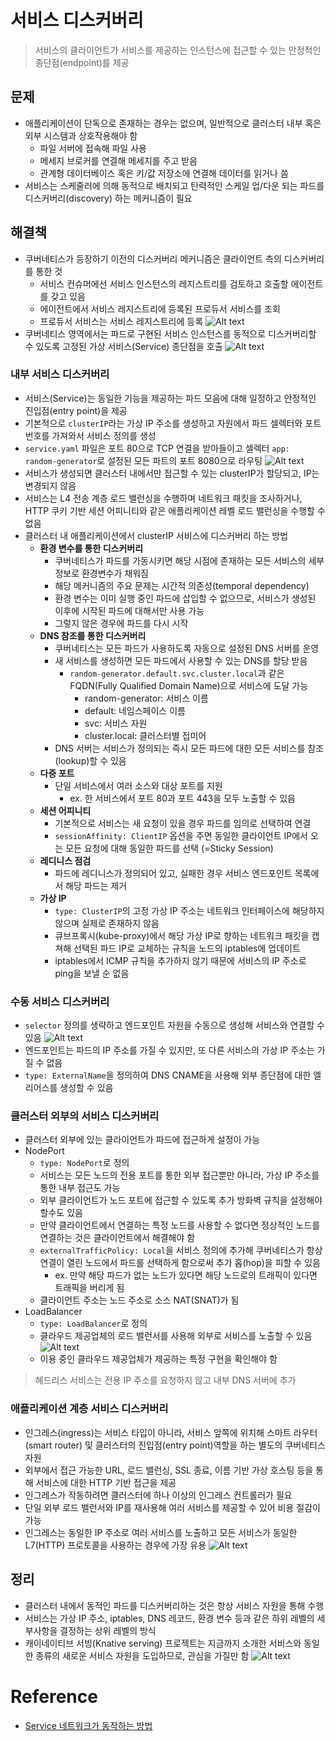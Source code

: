 # 서비스 디스커버리
> 서비스의 클라이언트가 서비스를 제공하는 인스턴스에 접근할 수 있는 안정적인 종단점(endpoint)를 제공

## 문제
- 애플리케이션이 단독으로 존재하는 경우는 없으며, 일반적으로 클러스터 내부 혹은 외부 시스템과 상호작용해야 함
  - 파일 서버에 접속해 파일 사용
  - 메세지 브로커를 연결해 메세지를 주고 받음
  - 관계형 데이터베이스 혹은 키/값 저장소에 연결해 데이터를 읽거나 씀
- 서비스는 스케줄러에 의해 동적으로 배치되고 탄력적인 스케일 업/다운 되는 파드를 디스커버리(discovery) 하는 메커니즘이 필요

## 해결책
- 쿠버네티스가 등장하기 이전의 디스커버리 메커니즘은 클라이언트 측의 디스커버리를 통한 것
  - 서비스 컨슈머에선 서비스 인스턴스의 레지스트리를 검토하고 호출할 에이전트를 갖고 있음
  - 에이전트에서 서비스 레지스트리에 등록된 프로듀서 서비스를 조회
  - 프로듀서 서비스는 서비스 레지스트리에 등록
    ![Alt text](image-1.png)
- 쿠버네티스 영역에서는 파드로 구현된 서비스 인스턴스를 동적으로 디스커버리할 수 있도록 고정된 가상 서비스(Service) 종단점을 호출
  ![Alt text](image.png)

### 내부 서비스 디스커버리
- 서비스(Service)는 동일한 기능을 제공하는 파드 모음에 대해 일정하고 안정적인 진입점(entry point)을 제공
- 기본적으로 `clusterIP`라는 가상 IP 주소를 생성하고 자원에서 파드 셀렉터와 포트 번호를 가져와서 서비스 정의를 생성
- `service.yaml` 파일은 포트 80으로 TCP 연결을 받아들이고 셀렉터 `app: random-generator`로 설정된 모든 파트의 포트 8080으로 라우팅
  ![Alt text](image-2.png)
- 서비스가 생성되면 클러스터 내에서만 접근할 수 있는 clusterIP가 할당되고, IP는 변경되지 않음
- 서비스는 L4 전송 계층 로드 밸런싱을 수행하며 네트워크 패킷을 조사하거나, HTTP 쿠키 기반 세션 어피니티와 같은 애플리케이션 레벨 로드 밸런싱을 수행할 수 없음
- 클러스터 내 애플리케이션에서 clusterIP 서비스에 디스커버리 하는 방법
  - **환경 변수를 통한 디스커버리**
    - 쿠버네티스가 파드를 가동시키면 해당 시점에 존재하는 모든 서비스의 세부 정보로 환경변수가 채워짐
    - 해당 메커니즘의 주요 문제는 시간적 의존성(temporal dependency)
    - 환경 변수는 이미 실행 중인 파드에 삽입할 수 없으므로, 서비스가 생성된 이후에 시작된 파드에 대해서만 사용 가능
    - 그렇지 않은 경우에 파드를 다시 시작
  - **DNS 참조를 통한 디스커버리**
    - 쿠버네티스는 모든 파드가 사용하도록 자동으로 설정된 DNS 서버를 운영
    - 새 서비스를 생성하면 모든 파드에서 사용할 수 있는 DNS를 할당 받음
      - `random-generator.default.svc.cluster.local`과 같은 FQDN(Fully Qualified Domain Name)으로 서비스에 도달 가능
        - random-generator: 서비스 이름
        - default: 네임스페이스 이름
        - svc: 서비스 자원
        - cluster.local: 클러스터별 접미어
    - DNS 서버는 서비스가 정의되는 즉시 모든 파드에 대한 모든 서비스를 참조(lookup)할 수 있음
  - **다중 포트**
    - 단일 서비스에서 여러 소스와 대상 포트를 지원
      - ex. 한 서비스에서 포트 80과 포트 443을 모두 노출할 수 있음
  - **세션 어피니티**
    - 기본적으로 서비스는 새 요청이 있을 경우 파드를 임의로 선택하여 연결
    - `sessionAffinity: ClientIP` 옵션을 주면 동일한 클라이언트 IP에서 오는 모든 요청에 대해 동일한 파드를 선택 (=Sticky Session)
  - **레디니스 점검**
    - 파드에 레디니스가 정의되어 있고, 실패한 경우 서비스 엔드포인트 목록에서 해당 파드는 제거
  - **가상 IP**
    - `type: ClusterIP`의 고정 가상 IP 주소는 네트워크 인터페이스에 해당하지 않으며 실제로 존재하지 않음
    - 큐브프록시(kube-proxy)에서 해당 가상 IP로 향하는 네트워크 패킷을 캡쳐해 선택된 파드 IP로 교체하는 규칙을 노드의 iptables에 업데이트
    - iptables에서 ICMP 규칙을 추가하지 않기 때문에 서비스의 IP 주소로 ping을 보낼 순 없음

### 수동 서비스 디스커버리
- `selector` 정의를 생략하고 엔드포인트 자원을 수동으로 생성해 서비스와 연결할 수 있음
  ![Alt text](image-3.png)
- 엔드포인트는 파드의 IP 주소를 가질 수 있지만, 또 다른 서비스의 가상 IP 주소는 가질 수 없음
- `type: ExternalName`을 정의하여 DNS CNAME을 사용해 외부 종단점에 대한 엘리어스를 생성할 수 있음

### 클러스터 외부의 서비스 디스커버리
- 클러스터 외부에 있는 클라이언트가 파드에 접근하게 설정이 가능
- NodePort
  - `type: NodePort`로 정의
  - 서비스는 모든 노드의 전용 포트를 통한 외부 접근뿐만 아니라, 가상 IP 주소를 통한 내부 접근도 가능
  - 외부 클라이언트가 노드 포트에 접근할 수 있도록 추가 방화벽 규칙을 설정해야 할수도 있음
  - 만약 클라이언트에서 연결하는 특정 노드를 사용할 수 없다면 정상적인 노드를 연결하는 것은 클라이언트에서 해결해야 함
  - `externalTrafficPolicy: Local`을 서비스 정의에 추가해 쿠버네티스가 항상 연결이 열린 노드에서 파드를 선택하게 함으로써 추가 홉(hop)을 피할 수 있음
    - ex. 만약 해당 파드가 없는 노드가 있다면 해당 노드로의 트래픽이 있다면 트래픽을 버리게 됨
  - 클라이언트 주소는 노드 주소로 소스 NAT(SNAT)가 됨
- LoadBalancer
  - `type: LoadBalancer`로 정의
  - 클라우드 제공업체의 로드 밸런서를 사용해 외부로 서비스를 노출할 수 있음
    ![Alt text](image-4.png)
  - 이용 중인 클라우드 제공업체가 제공하는 특정 구현을 확인해야 함

> 헤드리스 서비스는 전용 IP 주소를 요청하지 않고 내부 DNS 서버에 추가

### 애플리케이션 계층 서비스 디스커버리
- 인그레스(ingress)는 서비스 타입이 아니라, 서비스 앞쪽에 위치해 스마트 라우터(smart router) 및 클러스터의 진입점(entry point)역할을 하는 별도의 쿠버네티스 자원
- 외부에서 접근 가능한 URL, 로드 밸런싱, SSL 종료, 이름 기반 가상 호스팅 등을 통해 서비스에 대한 HTTP 기반 접근을 제공
- 인그레스가 작동하려면 클러스터에 하나 이상의 인그레스 컨트롤러가 필요
- 단일 외부 로드 밸런서와 IP를 재사용해 여러 서비스를 제공할 수 있어 비용 절감이 가능
- 인그레스는 동일한 IP 주소로 여러 서비스를 노출하고 모든 서비스가 동일한 L7(HTTP) 프로토콜을 사용하는 경우에 가장 유용
![Alt text](image-5.png)

## 정리
- 클러스터 내에서 동적인 파드를 디스커버리하는 것은 항상 서비스 자원을 통해 수행
- 서비스는 가상 IP 주소, iptables, DNS 레코드, 환경 변수 등과 같은 하위 레벨의 세부사항을 결정하는 상위 레벨의 방식
- 캐이네이티브 서빙(Knative serving) 프로젝트는 지금까지 소개한 서비스와 동일한 종류의 새로운 서비스 자원을 도입하므로, 관심을 가질만 함
![Alt text](image-6.png)

# Reference
- [Service 네트워크가 동작하는 방법](https://coffeewhale.com/packet-network3)